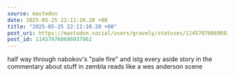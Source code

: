 ```yaml
---
source: mastodon
date: 2025-05-25 22:11:10.20 +00
title: "2025-05-25 22:11:10.20 +00"
post_uri: https://mastodon.social/users/gravely/statuses/114570760696937962
post_id: 114570760696937962
---
```

half way through nabokov's "pale fire" and istg every aside story in the commentary about stuff in zembla reads like a wes anderson scene


